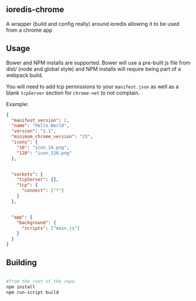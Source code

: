 ## ioredis-chrome

A wrapper (build and config really) around ioredis allowing it to be used from a chrome app

## Usage

Bower and NPM installs are supported. Bower will use a pre-built js file from dist/ (node and global style) and NPM installs will require being part of a webpack build.

You will need to add tcp permissions to your `manifest.json` as well as a blank `tcpServer` section for `chrome-net` to not complain.

Example:
```json
{
  "manifest_version": 2,
  "name": "Hello World",
  "version": "2.1",
  "minimum_chrome_version": "23",
  "icons": {
    "16": "icon_16.png",
    "128": "icon_128.png"
  },


  "sockets": {
    "tcpServer": {},
    "tcp": {
      "connect": ["*"]
    }
  },


  "app": {
    "background": {
      "scripts": ["main.js"]
    }
  }
}
```

## Building

```bash

#from the root of the repo
npm install
npm run-script build
```

